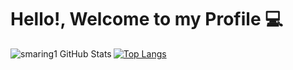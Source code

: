 # Hello!, Welcome to my Profile :computer:

<img align="left" alt="smaring1 GitHub Stats" src="https://github-readme-stats.vercel.app/api?username=smaring1&show_icons=true&hide_border=true%22/%3E">

[![Top Langs](https://github-readme-stats.vercel.app/api/top-langs/?username=smaring1&&hide=javascript,css,html)](https://github.com/anuraghazra/github-readme-stats)